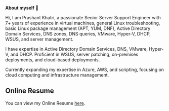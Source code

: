 **About myself** 👋

Hi, I am Prashant Khatri, a passionate Senior Server Support Engineer with 7+ years of experience in virtual machines, general Linux troubleshooting, basic Linux package management (APT, YUM, DNF), Active Directory Domain Services, DNS zones, DNS queries, VMware, Hyper-V, DHCP, WSUS, and server management.

I have expertise in Active Directory Domain Services, DNS, VMware, Hyper-V, and DHCP. Proficient in WSUS, server patching, on-premises deployments, and cloud-based deployments.

Currently expanding my expertise in Azure, AWS, and scripting, focusing on cloud computing and infrastructure management.

## Online Resume

You can view my Online Resume [here](https://max29aug.github.io/cloud-resume/).
